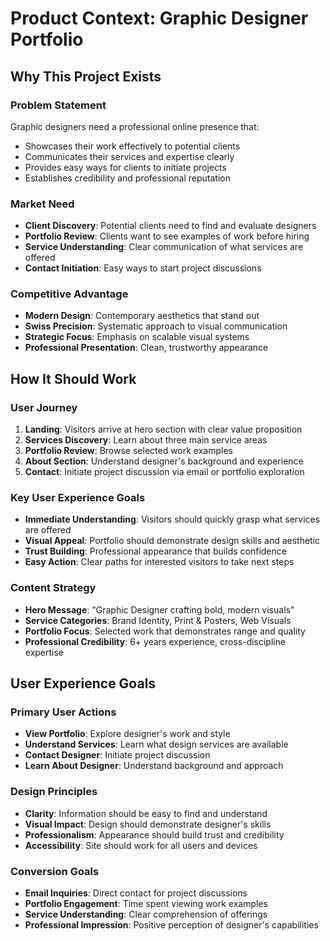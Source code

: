 # Product Context: Graphic Designer Portfolio

## Why This Project Exists

### Problem Statement
Graphic designers need a professional online presence that:
- Showcases their work effectively to potential clients
- Communicates their services and expertise clearly
- Provides easy ways for clients to initiate projects
- Establishes credibility and professional reputation

### Market Need
- **Client Discovery**: Potential clients need to find and evaluate designers
- **Portfolio Review**: Clients want to see examples of work before hiring
- **Service Understanding**: Clear communication of what services are offered
- **Contact Initiation**: Easy ways to start project discussions

### Competitive Advantage
- **Modern Design**: Contemporary aesthetics that stand out
- **Swiss Precision**: Systematic approach to visual communication
- **Strategic Focus**: Emphasis on scalable visual systems
- **Professional Presentation**: Clean, trustworthy appearance

## How It Should Work

### User Journey
1. **Landing**: Visitors arrive at hero section with clear value proposition
2. **Services Discovery**: Learn about three main service areas
3. **Portfolio Review**: Browse selected work examples
4. **About Section**: Understand designer's background and experience
5. **Contact**: Initiate project discussion via email or portfolio exploration

### Key User Experience Goals
- **Immediate Understanding**: Visitors should quickly grasp what services are offered
- **Visual Appeal**: Portfolio should demonstrate design skills and aesthetic
- **Trust Building**: Professional appearance that builds confidence
- **Easy Action**: Clear paths for interested visitors to take next steps

### Content Strategy
- **Hero Message**: "Graphic Designer crafting bold, modern visuals"
- **Service Categories**: Brand Identity, Print & Posters, Web Visuals
- **Portfolio Focus**: Selected work that demonstrates range and quality
- **Professional Credibility**: 6+ years experience, cross-discipline expertise

## User Experience Goals

### Primary User Actions
- **View Portfolio**: Explore designer's work and style
- **Understand Services**: Learn what design services are available
- **Contact Designer**: Initiate project discussion
- **Learn About Designer**: Understand background and approach

### Design Principles
- **Clarity**: Information should be easy to find and understand
- **Visual Impact**: Design should demonstrate designer's skills
- **Professionalism**: Appearance should build trust and credibility
- **Accessibility**: Site should work for all users and devices

### Conversion Goals
- **Email Inquiries**: Direct contact for project discussions
- **Portfolio Engagement**: Time spent viewing work examples
- **Service Understanding**: Clear comprehension of offerings
- **Professional Impression**: Positive perception of designer's capabilities
